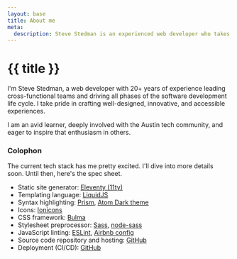 ```yaml
---
layout: base
title: About me
meta:
  description: Steve Stedman is an experienced web developer who takes pride in leading innovative teams and inspiring passion for the craft.
---
```


<h1>{{ title }}</h1>

I'm Steve Stedman, a web developer with 20+ years of experience leading cross-functional teams and driving all phases of the software development life cycle. I take pride in crafting well-designed, innovative, and accessible experiences.

I am an avid learner, deeply involved with the Austin tech community, and eager to inspire that enthusiasm in others.

### Colophon

The current tech stack has me pretty excited. I'll dive into more details soon. Until then, here's the spec sheet.

* Static site generator: [Eleventy (11ty)](https://11ty.dev/)
* Templating language: [LiquidJS](https://liquidjs.com/)
* Syntax highlighting: [Prism](https://prismjs.com), [Atom Dark theme](https://github.com/PrismJS/prism-themes/blob/master/themes/prism-atom-dark.css)
* Icons: [Ionicons](https://ionicons.com/)
* CSS framework: [Bulma](https://bulma.io/)
* Stylesheet preprocessor: [Sass](https://sass-lang.com/), [node-sass](https://github.com/sass/node-sass)
* JavaScript linting: [ESLint](https://eslint.org), [Airbnb config](https://www.npmjs.com/package/eslint-config-airbnb-base)
* Source code repository and hosting: [GitHub](https://github.com/stedman/stedman.dev/)
* Deployment (CI/CD): [GitHub](https://github.com/stedman/stedman.dev/actions)
